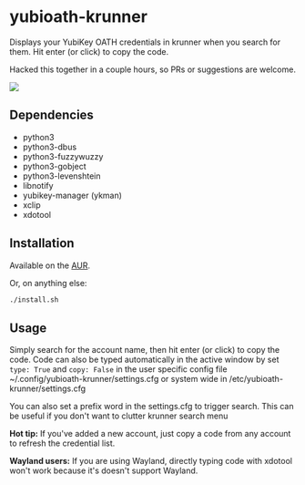 # yubioath-krunner

Displays your YubiKey OATH credentials in krunner when you search for them. Hit enter (or click) to copy the code.

Hacked this together in a couple hours, so PRs or suggestions are welcome.

![](https://i.imgur.com/wrrZR4T.gif)

## Dependencies

* python3
* python3-dbus
* python3-fuzzywuzzy
* python3-gobject
* python3-levenshtein
* libnotify
* yubikey-manager (ykman)
* xclip
* xdotool

## Installation

Available on the [AUR](https://aur.archlinux.org/packages/yubioath-krunner).

Or, on anything else:

```bash
./install.sh
```

## Usage

Simply search for the account name, then hit enter (or click) to copy the code.
Code can also be typed automatically in the active window by set `type: True` and `copy: False` in the user specific config file ~/.config/yubioath-krunner/settings.cfg
or system wide in /etc/yubioath-krunner/settings.cfg

You can also set a prefix word in the settings.cfg to trigger search. This can be useful if you don't want to clutter krunner search menu

**Hot tip:** If you've added a new account, just copy a code from any account to refresh the credential list.

**Wayland users:** If you are using Wayland, directly typing code with xdotool won't work because it's doesn't support Wayland.
